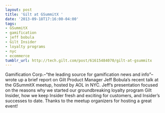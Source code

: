 ```yaml
---
layout: post
title: 'Gilt at GSummitX '
date: '2013-09-18T17:16:00-04:00'
tags:
- GSummitX
- gamification
- jeff bobula
- Gilt Insider
- loyalty programs
- nyc
- ecommerce
tumblr_url: http://tech.gilt.com/post/61615484070/gilt-at-gsummitx
---
```



Gamification Corp.–“the leading source for gamification news and info”–wrote up a brief report on Gilt Product Manager Jeff Bobula’s recent talk at the GSummitX meetup, hosted by AOL in NYC. Jeff’s presentation focused on the reasons why we started our groundbreaking loyalty program Gilt Insider, how we keep Insider fresh and exciting for customers, and Insider’s successes to date. Thanks to the meetup organizers for hosting a great event!
